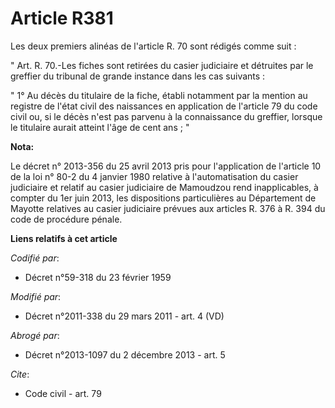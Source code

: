 # Article R381

Les deux premiers alinéas de l'article R. 70 sont rédigés comme suit : 

" Art. R. 70.-Les fiches sont retirées du casier judiciaire et détruites par le greffier du tribunal de grande instance dans
les cas suivants : 

" 1° Au décès du titulaire de la fiche, établi notamment par la mention au registre de l'état civil des naissances en
application de l'article 79 du code civil ou, si le décès n'est pas parvenu à la connaissance du greffier, lorsque le
titulaire aurait atteint l'âge de cent ans ; "

**Nota:**

Le décret n° 2013-356 du 25 avril 2013 pris pour l'application de l'article 10 de la loi n° 80-2 du 4 janvier 1980 relative à
l'automatisation du casier judiciaire et relatif au casier judiciaire de Mamoudzou rend inapplicables, à compter du 1er juin
2013, les dispositions particulières au Département de Mayotte relatives au casier judiciaire prévues aux articles R. 376 à
R. 394 du code de procédure pénale.

**Liens relatifs à cet article**

_Codifié par_:

  - Décret n°59-318 du 23 février 1959

_Modifié par_:

  - Décret n°2011-338 du 29 mars 2011 - art. 4 (VD)

_Abrogé par_:

  - Décret n°2013-1097 du 2 décembre 2013 - art. 5

_Cite_:

  - Code civil - art. 79
